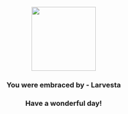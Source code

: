 <p align="center">
    <img src="https://raw.githubusercontent.com/PokeAPI/sprites/master/sprites/pokemon/636.png" width="150" height="150">
</p>
<h3 align="center">You were embraced by - <b>Larvesta</b></h3>
<h3 align="center">Have a wonderful day!</h3>
